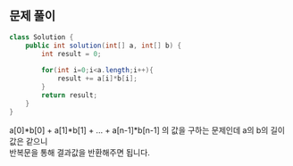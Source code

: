 ## 문제 풀이
```java
class Solution {
    public int solution(int[] a, int[] b) {
        int result = 0;
        
        for(int i=0;i<a.length;i++){
            result += a[i]*b[i];
        }
        return result;
    }
}
```

a[0]*b[0] + a[1]*b[1] + ... + a[n-1]*b[n-1] 의 값을 구하는 문제인데 a의 b의 길이 값은 같으니  
반복문을 통해 결과값을 반환해주면 됩니다.